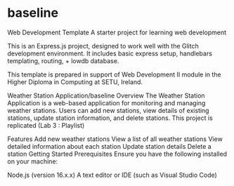 # baseline
Web Development Template
A starter project for learning web development

This is an Express.js project, designed to work well with the Glitch development environment. It includes basic express setup, handlebars templating, routing, + lowdb database.

This template is prepared in support of Web Development II module in the Higher Diploma in Computing at SETU, Ireland.

Weather Station Application/baseline
Overview
The Weather Station Application is a web-based application for monitoring and managing weather stations. Users can add new stations, view details of existing stations, update station information, and delete stations. This project is replicated (Lab 3 : Playlist)

Features
Add new weather stations
View a list of all weather stations
View detailed information about each station
Update station details
Delete a station
Getting Started
Prerequisites
Ensure you have the following installed on your machine:

Node.js (version 16.x.x)
A text editor or IDE (such as Visual Studio Code)